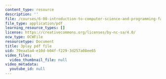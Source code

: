 ```yaml
---
content_type: resource
description: ''
file: /courses/6-00-introduction-to-computer-science-and-programming-fall-2008/70eaa5a4e10db04ff2293d257a08ee65_k6U-i4gXkLM.pdf
file_type: application/pdf
learning_resource_types: []
license: https://creativecommons.org/licenses/by-nc-sa/4.0/
ocw_type: OCWFile
resourcetype: Document
title: 3play pdf file
uid: 70eaa5a4-e10d-b04f-f229-3d257a08ee65
video_files:
  video_thumbnail_file: null
video_metadata:
  youtube_id: null
---
```

